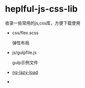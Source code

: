 # heplful-js-css-lib
收录一些常用的js,css库，方便下载使用

*	css/flex.scss	
	
	弹性布局
	
*	js/gulpfile.js	
	
	gulp示例文件
*	[ng-lazy-load](https://github.com/yuanxj1024/angular-lazy-load-driective)
*	
